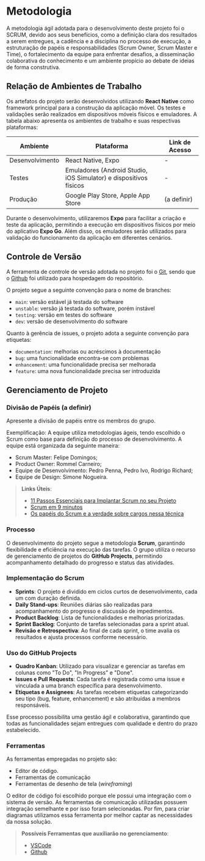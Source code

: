 
# Metodologia

A metodologia ágil adotada para o desenvolvimento deste projeto foi o SCRUM, devido aos seus benefícios, como a definição clara dos resultados a serem entregues, a cadência e a disciplina no processo de execução, a estruturação de papéis e responsabilidades (Scrum Owner, Scrum Master e Time), o fortalecimento da equipe para enfrentar desafios, a disseminação colaborativa do conhecimento e um ambiente propício ao debate de ideias de forma construtiva.

## Relação de Ambientes de Trabalho

Os artefatos do projeto serão desenvolvidos utilizando **React Native** como framework principal para a construção da aplicação móvel. Os testes e validações serão realizados em dispositivos móveis físicos e emuladores. A tabela abaixo apresenta os ambientes de trabalho e suas respectivas plataformas:

| Ambiente       | Plataforma                                    | Link de Acesso |
|---------------|----------------------------------------------|----------------|
| Desenvolvimento | React Native, Expo                         | -              |
| Testes         | Emuladores (Android Studio, iOS Simulator) e dispositivos físicos | -              |
| Produção       | Google Play Store, Apple App Store        | (a definir)    |

Durante o desenvolvimento, utilizaremos **Expo** para facilitar a criação e teste da aplicação, permitindo a execução em dispositivos físicos por meio do aplicativo **Expo Go**. Além disso, os emuladores serão utilizados para validação do funcionamento da aplicação em diferentes cenários.


## Controle de Versão

A ferramenta de controle de versão adotada no projeto foi o
[Git](https://git-scm.com/), sendo que o [Github](https://github.com)
foi utilizado para hospedagem do repositório.

O projeto segue a seguinte convenção para o nome de branches:

- `main`: versão estável já testada do software
- `unstable`: versão já testada do software, porém instável
- `testing`: versão em testes do software
- `dev`: versão de desenvolvimento do software

Quanto à gerência de issues, o projeto adota a seguinte convenção para
etiquetas:

- `documentation`: melhorias ou acréscimos à documentação
- `bug`: uma funcionalidade encontra-se com problemas
- `enhancement`: uma funcionalidade precisa ser melhorada
- `feature`: uma nova funcionalidade precisa ser introduzida


## Gerenciamento de Projeto

### Divisão de Papéis (a definir)

Apresente a divisão de papéis entre os membros do grupo.

Exemplificação: A equipe utiliza metodologias ágeis, tendo escolhido o Scrum como base para definição do processo de desenvolvimento. A equipe está organizada da seguinte maneira:
- Scrum Master: Felipe Domingos;
- Product Owner: Rommel Carneiro;
- Equipe de Desenvolvimento: Pedro Penna, Pedro Ivo, Rodrigo Richard;
- Equipe de Design: Simone Nogueira.

> **Links Úteis**:
> - [11 Passos Essenciais para Implantar Scrum no seu Projeto](https://mindmaster.com.br/scrum-11-passos/)
> - [Scrum em 9 minutos](https://www.youtube.com/watch?v=XfvQWnRgxG0)
> - [Os papéis do Scrum e a verdade sobre cargos nessa técnica](https://www.atlassian.com/br/agile/scrum/roles)

### Processo

O desenvolvimento do projeto segue a metodologia **Scrum**, garantindo flexibilidade e eficiência na execução das tarefas. O grupo utiliza o recurso de gerenciamento de projetos do **GitHub Projects**, permitindo acompanhamento detalhado do progresso e status das atividades.

### Implementação do Scrum

- **Sprints**: O projeto é dividido em ciclos curtos de desenvolvimento, cada um com duração definida.
- **Daily Stand-ups**: Reuniões diárias são realizadas para acompanhamento do progresso e discussão de impedimentos.
- **Product Backlog**: Lista de funcionalidades e melhorias priorizadas.
- **Sprint Backlog**: Conjunto de tarefas selecionadas para a sprint atual.
- **Revisão e Retrospectiva**: Ao final de cada sprint, o time avalia os resultados e ajusta processos conforme necessário.

### Uso do GitHub Projects

- **Quadro Kanban**: Utilizado para visualizar e gerenciar as tarefas em colunas como "To Do", "In Progress" e "Done".
- **Issues e Pull Requests**: Cada tarefa é registrada como uma issue e vinculada a uma branch específica para desenvolvimento.
- **Etiquetas e Assignees**: As tarefas recebem etiquetas categorizando seu tipo (bug, feature, enhancement) e são atribuídas a membros responsáveis.

Esse processo possibilita uma gestão ágil e colaborativa, garantindo que todas as funcionalidades sejam entregues com qualidade e dentro do prazo estabelecido.

### Ferramentas

As ferramentas empregadas no projeto são:

- Editor de código.
- Ferramentas de comunicação
- Ferramentas de desenho de tela (_wireframing_)

O editor de código foi escolhido porque ele possui uma integração com o sistema de versão. As ferramentas de comunicação utilizadas possuem integração semelhante e por isso foram selecionadas. Por fim, para criar diagramas utilizamos essa ferramenta por melhor captar as necessidades da nossa solução.

 
> **Possíveis Ferramentas que auxiliarão no gerenciamento**: 
> - [VSCode](https://code.visualstudio.com/)
> - [Github](https://github.com/)
